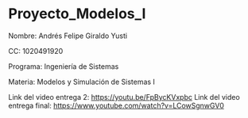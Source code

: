 # Proyecto_Modelos_I

Nombre: Andrés Felipe Giraldo Yusti

CC: 1020491920

Programa: Ingeniería de Sistemas

Materia: Modelos y Simulación de Sistemas I


Link del video entrega 2:       https://youtu.be/FpBycKVxpbc
Link del video entrega final:   https://www.youtube.com/watch?v=LCowSgnwGV0
